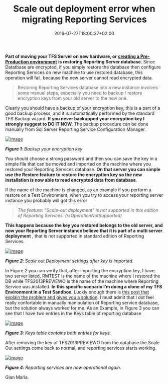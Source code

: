 ﻿---
title: "Scale out deployment error when migrating Reporting Services"
description: ""
date: 2016-07-27T18:00:37+02:00
draft: false
tags: [Upgrade]
categories: [Team Foundation Server]
---
 **Part of moving your TFS Server on new hardware, or** [**creating a Pre-Production environment**](http://www.codewrecks.com/blog/index.php/2016/07/16/create-a-pre-production-test-environment-for-your-tfs/) **is restoring Reporting Server database**. Since Datatbase are encrypted, if you simply restore the database then configure Reporting Services on new machine to use restored database, this operation will fail, because the new server cannot read encrypted data.

> Restoring Reporting Services database into a new instance involves some manual steps, especially you need to backup / restore encryption keys from your old server to the new one.

Clearly you should have a backup of your encryption key, this is a part of a good backup process, and it is automatically performed by the standard TFS Backup wizard.  **If you never backupped your encryption key I strongly suggest to DO IT NOW.** The backup procedure can be done manually from Sql Server Reporting Service Configuration Manager.

[![image](https://www.codewrecks.com/blog/wp-content/uploads/2016/07/image_thumb-17.png "image")](https://www.codewrecks.com/blog/wp-content/uploads/2016/07/image-17.png)

 ***Figure 1***: *Backup your encryption key*

You should choose a strong password and then you can save the key in a simple file that can be moved and imported on the machine where you restored your Reporting Services database.  **On that server you can simple use the Restore feature to restore the encryption key so the new installation is now able to read encrypted data from database**.

If the name of the machine is changed, as an example if you perform a restore on a Test Environment, when you try to access your reporting server instance you probably will got this error

> *The feature: “Scale-out deployment” is not supported in this edition of Reporting Services. (rsOperationNotSupported)*

 **This happens because the key you restored belongs to the old server, and now your Reporting Server instance believe that it is part of a multi server deployment** , that is not supported in standard edition of Reporting Services.

[![image](https://www.codewrecks.com/blog/wp-content/uploads/2016/07/image_thumb-18.png "image")](https://www.codewrecks.com/blog/wp-content/uploads/2016/07/image-18.png)

 ***Figure 2***: *Scale out Deployment settings after key is imported.*

In Figure 2 you can verify that, after importing the encryption key, I have two server listed, RMTEST is the name of the machine where I restored the DB while TFS2013PREVIEWO is the name of the machine where Reporting Service was installed. **In this specific scenario I’m doing a clone of my TFS Environment in a Test Sandbox.** Luckly enough there is [this post that explain the problem and gives you a solution](http://www.widriksson.com/ssrs-scale-out-deployment-configuration-error/). I must admit that I dot feel really confortable in manually manipulation of Reporting service database, but the solution always worked for me. As an Example, in Figure 3 you can see that I have two entries in the Keys table of reporting database

[![image](https://www.codewrecks.com/blog/wp-content/uploads/2016/07/image_thumb-19.png "image")](https://www.codewrecks.com/blog/wp-content/uploads/2016/07/image-19.png)

 ***Figure 3***: *Keys table contains both entries for keys.*

After removing the key of TFS2013PREVIEWO from the database the Scale Out settings come back to normal, and reporting services starts working.

[![image](https://www.codewrecks.com/blog/wp-content/uploads/2016/07/image_thumb-20.png "image")](https://www.codewrecks.com/blog/wp-content/uploads/2016/07/image-20.png)

 ***Figure 4***: *Reporting services are now operational again.*

Gian Maria.
